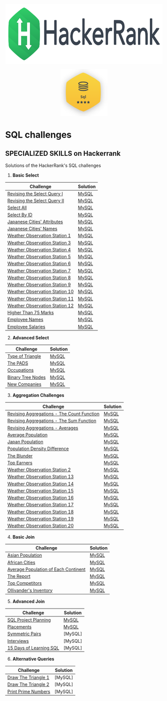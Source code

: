 <p align="center">
  <img width="800" height="190" src="https://github.com/PryskaS/SQL-challenges/blob/master/Images/logo%20hackerrank.png">
</p>
<p align="center">
  <img width="150" height="150" src="https://github.com/PryskaS/SQL-challenges/blob/master/Images/sql-5-starts.PNG">
</p>

# SQL challenges 
## SPECIALIZED SKILLS on Hackerrank
Solutions of the HackerRank's SQL challenges

1. **Basic Select** 

Challenge | Solution
------------ | -------------
[Revising the Select Query I](https://www.hackerrank.com/challenges/revising-the-select-query/problem) | [MySQL](https://github.com/PryskaS/SQL-challenges/blob/master/1.%20Basic%20Select/Revising%20the%20Select%20Query%20I.sql)
[Revising the Select Query II](https://www.hackerrank.com/challenges/revising-the-select-query-2/problem) | [MySQL](https://github.com/PryskaS/SQL-challenges/blob/master/1.%20Basic%20Select/Revising%20the%20Select%20Query%20II.sql)
[Select All](https://www.hackerrank.com/challenges/select-all-sql/problem) | [MySQL](https://github.com/PryskaS/SQL-challenges/blob/master/1.%20Basic%20Select/Select%20All.sql)
[Select By ID](https://www.hackerrank.com/challenges/select-by-id/problem) | [MySQL](https://github.com/PryskaS/SQL-challenges/blob/master/1.%20Basic%20Select/Select%20By%20ID.sql)
[Japanese Cities' Attributes](https://www.hackerrank.com/challenges/japanese-cities-attributes/problem) | [MySQL](https://github.com/PryskaS/SQL-challenges/blob/master/1.%20Basic%20Select/Japanese%20Cities'%20Attributes.sql)
[Japanese Cities' Names](https://www.hackerrank.com/challenges/japanese-cities-name/problem) | [MySQL](https://github.com/PryskaS/SQL-challenges/blob/master/1.%20Basic%20Select/Japanese%20Cities'%20Names.sql)
[Weather Observation Station 1](https://www.hackerrank.com/challenges/weather-observation-station-1/problem) | [MySQL](https://github.com/PryskaS/SQL-challenges/blob/master/1.%20Basic%20Select/Weather%20Observation%20Station%201.sql)
[Weather Observation Station 3](https://www.hackerrank.com/challenges/weather-observation-station-3/problem) | [MySQL](https://github.com/PryskaS/SQL-challenges/blob/master/1.%20Basic%20Select/Weather%20Observation%20Station%203.sql)
[Weather Observation Station 4](https://www.hackerrank.com/challenges/weather-observation-station-4/problem) | [MySQL](https://github.com/PryskaS/SQL-challenges/blob/master/1.%20Basic%20Select/Weather%20Observation%20Station%204.sql)
[Weather Observation Station 5](https://www.hackerrank.com/challenges/weather-observation-station-5/problem) | [MySQL](https://github.com/PryskaS/SQL-challenges/blob/master/1.%20Basic%20Select/Weather%20Observation%20Station%205.sql)
[Weather Observation Station 6](https://www.hackerrank.com/challenges/weather-observation-station-6/problem) | [MySQL](https://github.com/PryskaS/SQL-challenges/blob/master/1.%20Basic%20Select/Weather%20Observation%20Station%206.sql)
[Weather Observation Station 7](https://www.hackerrank.com/challenges/weather-observation-station-7/problem) | [MySQL](https://github.com/PryskaS/SQL-challenges/blob/master/1.%20Basic%20Select/Weather%20Observation%20Station%207.sql)
[Weather Observation Station 8](https://www.hackerrank.com/challenges/weather-observation-station-8/problem) | [MySQL](https://github.com/PryskaS/SQL-challenges/blob/master/1.%20Basic%20Select/Weather%20Observation%20Station%208.sql)
[Weather Observation Station 9](https://www.hackerrank.com/challenges/weather-observation-station-9/problem) | [MySQL](https://github.com/PryskaS/SQL-challenges/blob/master/1.%20Basic%20Select/Weather%20Observation%20Station%209.sql)
[Weather Observation Station 10](https://www.hackerrank.com/challenges/weather-observation-station-10/problem) | [MySQL](https://github.com/PryskaS/SQL-challenges/blob/master/1.%20Basic%20Select/Weather%20Observation%20Station%2010.sql)
[Weather Observation Station 11](https://www.hackerrank.com/challenges/weather-observation-station-11/problem) | [MySQL](https://github.com/PryskaS/SQL-challenges/blob/master/1.%20Basic%20Select/Weather%20Observation%20Station%2011.sql)
[Weather Observation Station 12](https://www.hackerrank.com/challenges/weather-observation-station-12/problem) | [MySQL](https://github.com/PryskaS/SQL-challenges/blob/master/1.%20Basic%20Select/Weather%20Observation%20Station%2012.sql)
[Higher Than 75 Marks](https://www.hackerrank.com/challenges/more-than-75-marks/problem) | [MySQL](https://github.com/PryskaS/SQL-challenges/blob/master/1.%20Basic%20Select/Higher%20Than%2075%20Marks.sql)
[Employee Names](https://www.hackerrank.com/challenges/name-of-employees/problem) | [MySQL](https://github.com/PryskaS/SQL-challenges/blob/master/1.%20Basic%20Select/Employee%20Names.sql)
[Employee Salaries](https://www.hackerrank.com/challenges/salary-of-employees/problem) | [MySQL](https://github.com/PryskaS/SQL-challenges/blob/master/1.%20Basic%20Select/Employee%20Salaries.sql)
  
2. **Advanced Select**

Challenge | Solution
------------ | -------------
[Type of Triangle](https://www.hackerrank.com/challenges/what-type-of-triangle/problem) | [MySQL](https://github.com/PryskaS/SQL-challenges/blob/master/2.%20Advanced%20Select/Type%20of%20Triangle.sql)
[The PADS](https://www.hackerrank.com/challenges/the-pads/problem) | [MySQL](https://github.com/PryskaS/SQL-challenges/blob/master/2.%20Advanced%20Select/The%20PADS.sql)
[Occupations](https://www.hackerrank.com/challenges/occupations/problem) | [MySQL](https://github.com/PryskaS/SQL-challenges/blob/master/2.%20Advanced%20Select/Occupations.sql)
[Binary Tree Nodes](https://www.hackerrank.com/challenges/binary-search-tree-1/problem) | [MySQL](https://github.com/PryskaS/SQL-challenges/blob/master/2.%20Advanced%20Select/Binary%20Tree%20Nodes.sql)
[New Companies](https://www.hackerrank.com/challenges/the-company/problem) | [MySQL](https://github.com/PryskaS/SQL-challenges/blob/master/2.%20Advanced%20Select/New%20Companies.sql)
  
3. **Aggregation Challenges**

Challenge | Solution
------------ | -------------
[Revising Aggregations - The Count Function](https://www.hackerrank.com/challenges/revising-aggregations-the-count-function/problem) | [MySQL](https://github.com/PryskaS/SQL-challenges/blob/master/Aggregation%20Challenges/Revising%20Aggregations%20-%20The%20Count%20Function.sql)
[Revising Aggregations - The Sum Function](https://www.hackerrank.com/challenges/revising-aggregations-sum/problem) | [MySQL](https://github.com/PryskaS/SQL-challenges/blob/master/Aggregation%20Challenges/Revising%20Aggregations%20-%20The%20Sum%20Function.sql)
[Revising Aggregations - Averages](https://www.hackerrank.com/challenges/revising-aggregations-the-average-function/problem) | [MySQL](https://github.com/PryskaS/SQL-challenges/blob/master/Aggregation%20Challenges/Revising%20Aggregations%20-%20Averages.sql)
[Average Population](https://www.hackerrank.com/challenges/average-population/problem) | [MySQL](https://github.com/PryskaS/SQL-challenges/blob/master/Aggregation%20Challenges/Average%20Population.sql)
[Japan Population](https://www.hackerrank.com/challenges/japan-population/problem) | [MySQL](https://github.com/PryskaS/SQL-challenges/blob/master/Aggregation%20Challenges/Japan%20Population.sql)
[Population Density Difference](https://www.hackerrank.com/challenges/population-density-difference/problem) | [MySQL](https://github.com/PryskaS/SQL-challenges/blob/master/Aggregation%20Challenges/Population%20Density%20Difference.sql)
[The Blunder](https://www.hackerrank.com/challenges/the-blunder/problem) | [MySQL](https://github.com/PryskaS/SQL-challenges/blob/master/Aggregation%20Challenges/The%20Blunder.sql)
[Top Earners](https://www.hackerrank.com/challenges/earnings-of-employees/problem) | [MySQL](https://github.com/PryskaS/SQL-challenges/blob/master/Aggregation%20Challenges/Top%20Earners.sql)
[Weather Observation Station 2](https://www.hackerrank.com/challenges/weather-observation-station-2/problem) | [MySQL](https://github.com/PryskaS/SQL-challenges/blob/master/Aggregation%20Challenges/Weather%20Observation%20Station%202.sql)
[Weather Observation Station 13](https://www.hackerrank.com/challenges/weather-observation-station-13/problem) | [MySQL](https://github.com/PryskaS/SQL-challenges/blob/master/Aggregation%20Challenges/Weather%20Observation%20Station%2013.sql)
[Weather Observation Station 14](https://www.hackerrank.com/challenges/weather-observation-station-14/problem) | [MySQL](https://github.com/PryskaS/SQL-challenges/blob/master/Aggregation%20Challenges/Weather%20Observation%20Station%2014.sql)
[Weather Observation Station 15](https://www.hackerrank.com/challenges/weather-observation-station-15/problem) | [MySQL](https://github.com/PryskaS/SQL-challenges/blob/master/Aggregation%20Challenges/Weather%20Observation%20Station%2015.sql)
[Weather Observation Station 16](https://www.hackerrank.com/challenges/weather-observation-station-16/problem) | [MySQL](https://github.com/PryskaS/SQL-challenges/blob/master/Aggregation%20Challenges/Weather%20Observation%20Station%2016.sql)
[Weather Observation Station 17](https://www.hackerrank.com/challenges/weather-observation-station-17/problem) | [MySQL](https://github.com/PryskaS/SQL-challenges/blob/master/Aggregation%20Challenges/Weather%20Observation%20Station%2017.sql)
[Weather Observation Station 18](https://www.hackerrank.com/challenges/weather-observation-station-18/problem) | [MySQL](https://github.com/PryskaS/SQL-challenges/blob/master/Aggregation%20Challenges/Weather%20Observation%20Station%2018.sql)
[Weather Observation Station 19](https://www.hackerrank.com/challenges/weather-observation-station-19/problem) | [MySQL](https://github.com/PryskaS/SQL-challenges/blob/master/Aggregation%20Challenges/Weather%20Observation%20Station%2019.sql)
[Weather Observation Station 20](https://www.hackerrank.com/challenges/weather-observation-station-20/problem) | [MySQL](https://github.com/PryskaS/SQL-challenges/blob/master/Aggregation%20Challenges/Weather%20Observation%20Station%2020.sql)
  
4. **Basic Join**

Challenge | Solution
------------ | -------------
[Asian Population](https://www.hackerrank.com/challenges/asian-population/problem) | [MySQL](https://github.com/PryskaS/SQL-challenges/blob/master/Basic%20Join/Asian%20Population.sql)
[African Cities](https://www.hackerrank.com/challenges/african-cities/problem) | [MySQL](https://github.com/PryskaS/SQL-challenges/blob/master/Basic%20Join/African%20Cities.sql)
[Average Population of Each Continent](https://www.hackerrank.com/challenges/average-population-of-each-continent/problem) | [MySQL](https://github.com/PryskaS/SQL-challenges/blob/master/Basic%20Join/Average%20Population%20of%20Each%20Continent.sql)
[The Report](https://www.hackerrank.com/challenges/the-report/submissions/code/94188063) | [MySQL](https://github.com/PryskaS/SQL-challenges/blob/master/Basic%20Join/The%20Report.sql)
[Top Competitors](https://www.hackerrank.com/challenges/full-score/problem) | [MySQL](https://github.com/PryskaS/SQL-challenges/blob/master/Basic%20Join/Top%20Competitors.sql)
[Ollivander's Inventory](https://www.hackerrank.com/challenges/harry-potter-and-wands/problem) | [MySQL](https://github.com/PryskaS/SQL-challenges/blob/master/Basic%20Join/Ollivander's%20Inventory.sql)
  
5. **Advanced Join**

Challenge | Solution
------------ | -------------
[SQL Project Planning](https://www.hackerrank.com/challenges/sql-projects) | [MySQL](https://github.com/PryskaS/SQL-challenges/blob/master/5.%20Advanced%20Join/SQL%20Project%20Planning.sql)
[Placements](https://www.hackerrank.com/challenges/placements) | [MySQL](https://github.com/PryskaS/SQL-challenges/blob/master/5.%20Advanced%20Join/Placements.sql)
[Symmetric Pairs](https://www.hackerrank.com/challenges/symmetric-pairs) | [MySQL]
[Interviews](https://www.hackerrank.com/challenges/interviews) | [MySQL]
[15 Days of Learning SQL](https://www.hackerrank.com/challenges/15-days-of-learning-sql) | [MySQL]
  
6. **Alternative Queries**

Challenge | Solution
------------ | -------------
[Draw The Triangle 1](https://www.hackerrank.com/challenges/draw-the-triangle-1) | [MySQL]
[Draw The Triangle 2](https://www.hackerrank.com/challenges/draw-the-triangle-2) | [MySQL]
[Print Prime Numbers](https://www.hackerrank.com/challenges/print-prime-numbers) | [MySQL]
